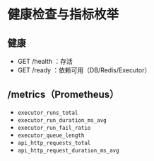 # 健康检查与指标枚举

## 健康
- GET /health ：存活
- GET /ready ：依赖可用（DB/Redis/Executor）

## /metrics（Prometheus）
- `executor_runs_total`
- `executor_run_duration_ms_avg`
- `executor_run_fail_ratio`
- `executor_queue_length`
- `api_http_requests_total`
- `api_http_request_duration_ms_avg`